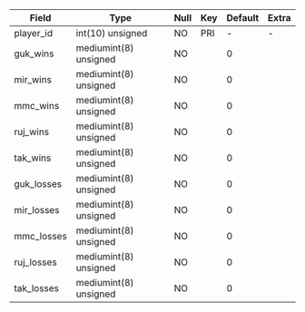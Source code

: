 |Field|Type|Null|Key|Default|Extra
-----|-----|-----|-----|-----|-----
player\_id|int(10) unsigned|NO|PRI|- | -
guk\_wins|mediumint(8) unsigned|NO| |0| 
mir\_wins|mediumint(8) unsigned|NO| |0| 
mmc\_wins|mediumint(8) unsigned|NO| |0| 
ruj\_wins|mediumint(8) unsigned|NO| |0| 
tak\_wins|mediumint(8) unsigned|NO| |0| 
guk\_losses|mediumint(8) unsigned|NO| |0| 
mir\_losses|mediumint(8) unsigned|NO| |0| 
mmc\_losses|mediumint(8) unsigned|NO| |0| 
ruj\_losses|mediumint(8) unsigned|NO| |0| 
tak\_losses|mediumint(8) unsigned|NO| |0| 